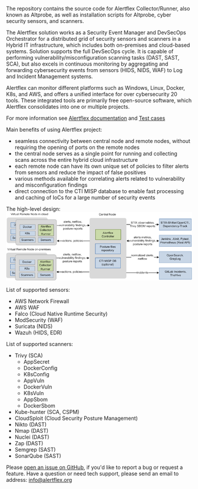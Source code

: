 The repository contains the source code for Alertflex Collector/Runner, also known as Altprobe, as well as installation scripts for Altprobe, cyber security sensors, and scanners.

The Alertflex solution works as a Security Event Manager and DevSecOps Orchestrator for a distributed grid of security sensors and scanners in a Hybrid IT infrastructure, which includes both on-premises and cloud-based systems. Solution supports the full DevSecOps cycle. It is capable of performing vulnerability/misconfiguration scanning tasks (DAST, SAST, SCA), but also excels in continuous monitoring by aggregating and forwarding cybersecurity events from sensors (HIDS, NIDS, WAF) to Log and Incident Management systems.

Alertflex can monitor different platforms such as Windows, Linux, Docker, K8s, and AWS, and offers a unified interface for over cybersecurity 20 tools. These integrated tools are primarily free open-source software, which Alertflex consolidates into one or multiple projects.

For more information see [Alertflex documentation](https://alertflex.github.io/doc) and [Test cases](https://github.com/alertflex/altprobe/blob/master/test-cases.md)

Main benefits of using Alertflex project:
- seamless connectivity between central node and remote nodes, without requiring the opening of ports on the remote nodes
- the central node serves as a single point for running and collecting scans across the entire hybrid cloud infrastructure
- each remote node can have its own unique set of policies to filter alerts from sensors and reduce the impact of false positives
- various methods available for correlating alerts related to vulnerability and misconfiguration findings
- direct connection to the CTI MISP database to enable fast processing and caching of IoCs for a large number of security events

The high-level design:
![](https://github.com/alertflex/altprobe/blob/master/img/arch.png)

List of supported sensors:
- AWS Network Firewall
- AWS WAF
- Falco (Cloud Native Runtime Security)
- ModSecurity (WAF)
- Suricata (NIDS)
- Wazuh (HIDS, EDR)

List of supported scanners:
- Trivy (SCA)
	- AppSecret
	- DockerConfig
	- K8sConfig
	- AppVuln
	- DockerVuln
	- K8sVuln
	- AppSbom
	- DockerSbom
- Kube-hunter (SCA, CSPM) 
- CloudSploit (Cloud Security Posture Management)
- Nikto (DAST)
- Nmap (DAST)
- Nuclei (DAST)
- Zap (DAST)
- Semgrep (SAST)
- SonarQube (SAST)

Please [open an issue on GitHub](https://github.com/alertflex/altprobe/issues), if you'd like to report a bug or request a feature.
Have a question or need tech support, please send an email to address: info@alertflex.org

